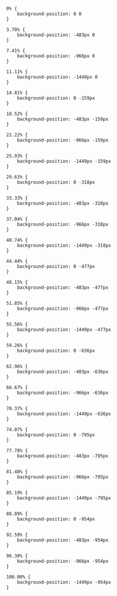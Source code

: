 	0% {
		background-position: 0 0
	}

	3.70% {
		background-position: -483px 0
	}

	7.41% {
		background-position: -966px 0
	}

	11.11% {
		background-position: -1449px 0
	}

	14.81% {
		background-position: 0 -159px
	}

	18.52% {
		background-position: -483px -159px
	}

	22.22% {
		background-position: -966px -159px
	}

	25.93% {
		background-position: -1449px -159px
	}

	29.63% {
		background-position: 0 -318px
	}

	33.33% {
		background-position: -483px -318px
	}

	37.04% {
		background-position: -966px -318px
	}

	40.74% {
		background-position: -1449px -318px
	}

	44.44% {
		background-position: 0 -477px
	}

	48.15% {
		background-position: -483px -477px
	}

	51.85% {
		background-position: -966px -477px
	}

	55.56% {
		background-position: -1449px -477px
	}

	59.26% {
		background-position: 0 -636px
	}

	62.96% {
		background-position: -483px -636px
	}

	66.67% {
		background-position: -966px -636px
	}

	70.37% {
		background-position: -1449px -636px
	}

	74.07% {
		background-position: 0 -795px
	}

	77.78% {
		background-position: -483px -795px
	}

	81.48% {
		background-position: -966px -795px
	}

	85.19% {
		background-position: -1449px -795px
	}

	88.89% {
		background-position: 0 -954px
	}

	92.59% {
		background-position: -483px -954px
	}

	96.30% {
		background-position: -966px -954px
	}

	100.00% {
		background-position: -1449px -954px
	}
